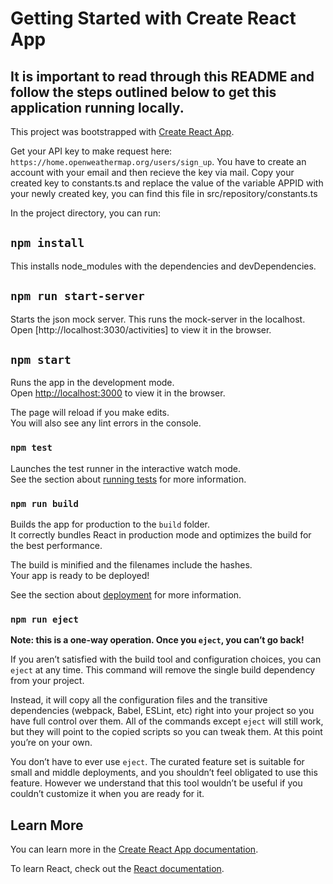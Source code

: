 # Getting Started with Create React App
## It is important to read through this README and follow the steps outlined below to get this application running locally.

This project was bootstrapped with [Create React App](https://github.com/facebook/create-react-app).

Get your API key to make request here: `https://home.openweathermap.org/users/sign_up`. You have to create an account with your email and then recieve the key via mail.
Copy your created key to constants.ts and replace the value of the variable APPID with your newly created key, you can find this file in src/repository/constants.ts

In the project directory, you can run:

## `npm install`

This installs node_modules with the dependencies and devDependencies.

## `npm run start-server`
Starts the json mock server. This runs the mock-server in the localhost. Open [http://localhost:3030/activities] to view it in the browser.

## `npm start`

Runs the app in the development mode.\
Open [http://localhost:3000](http://localhost:3000) to view it in the browser.

The page will reload if you make edits.\
You will also see any lint errors in the console.

### `npm test`

Launches the test runner in the interactive watch mode.\
See the section about [running tests](https://facebook.github.io/create-react-app/docs/running-tests) for more information.

### `npm run build`

Builds the app for production to the `build` folder.\
It correctly bundles React in production mode and optimizes the build for the best performance.

The build is minified and the filenames include the hashes.\
Your app is ready to be deployed!

See the section about [deployment](https://facebook.github.io/create-react-app/docs/deployment) for more information.

### `npm run eject`

**Note: this is a one-way operation. Once you `eject`, you can’t go back!**

If you aren’t satisfied with the build tool and configuration choices, you can `eject` at any time. This command will remove the single build dependency from your project.

Instead, it will copy all the configuration files and the transitive dependencies (webpack, Babel, ESLint, etc) right into your project so you have full control over them. All of the commands except `eject` will still work, but they will point to the copied scripts so you can tweak them. At this point you’re on your own.

You don’t have to ever use `eject`. The curated feature set is suitable for small and middle deployments, and you shouldn’t feel obligated to use this feature. However we understand that this tool wouldn’t be useful if you couldn’t customize it when you are ready for it.

## Learn More

You can learn more in the [Create React App documentation](https://facebook.github.io/create-react-app/docs/getting-started).

To learn React, check out the [React documentation](https://reactjs.org/).
